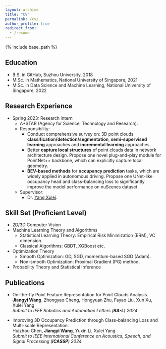 ```yaml
---
layout: archive
title: "CV"
permalink: /cv/
author_profile: true
redirect_from:
  - /resume
---
```


{% include base_path %}

## Education
* B.S. in GitHub, Suzhou University, 2018
* M.Sc. in Mathematics, National University of Singapore, 2021
* M.Sc. in Data Science and Machine Learning, National University of Singapore, 2022

## Research Experience
* Spring 2023: Research Intern
  * A*STAR (Agency for Science, Technology and Research).
  * Responsibility:
    * Conduct comprehensive survey on: 3D point clouds <b>classification/detection/segmentation</b>, <b>semi-supervised learning</b> approaches and <b>incremental learning</b> approaches.  
    * Better <b>capture local structures</b> of point clouds data in network architecture design. Propose one novel plug-and-play module for PointNet++ backbone, which can explicitly capture local geometry.
    * <b>BEV-based methods</b> for <b>occupancy prediction</b> tasks, which are widely applied in autonomous driving. Propose one UNet-like occupancy head and class-balancing loss to significantly improve the model performance on nuScenes dataset.
  * Supervisor:
    * Dr. [Yang Xulei](https://scholar.google.com.sg/citations?user=tXkwIK8AAAAJ&hl=en).
 
## Skill Set (Proficient Level)
* 2D/3D Computer Vision
* Machine Learning Theory and Algorithms
  * Statistical Learning Theory: Empirical Risk Minimization (ERM), VC dimension.
  * Classical Algorithms: GBDT, XGBoost etc.
* Optimization Theory
  * Smooth Optimization: GD, SGD, momentum-based SGD (Adam).
  * Non-smooth Optimization: Proximal Gradient (PG) method.
* Probability Theory and Statistical Inference

## Publications
  * On-the-fly Point Feature Representation for Point Clouds Analysis. \
  **Jiangyi Wang**, Zhongyao Cheng, Hongyuan Zhu, Fayao Liu, Xun Xu, Xulei Yang \
  *Submit to IEEE Robotics and Automation Letters (**RA-L**) 2024*

  * Improving 3D Occupancy Prediction through Class-balancing Loss and Multi-scale Representation. \
  Huizhou Chen, **Jiangyi Wang**, Yuxin Li, Xulei Yang \
  *Submit to IEEE International Conference on Acoustics, Speech, and Signal Processing  (**ICASSP**) 2024*
  
